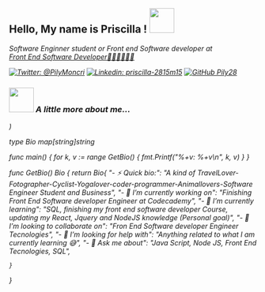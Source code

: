 




<h2> Hello, My name is  Priscilla ! <img src="https://media.giphy.com/media/mGcNjsfWAjY5AEZNw6/giphy.gif" width="50"></h2>
<p><em>Software Enginner student or Front end Software developer at <a href="http://www.unb.br"</a<img src="https://media.giphy.com/media/fYSnHlufseco8Fh93Z/giphy.gif" width="30"></br>Front End Software Developer👩🏻‍💻👩🏻‍💻
	
[![Twitter: @PilyMoncri](https://img.shields.io/twitter/follow/PilyMoncri?style=social)](https://twitter.com/PilyMoncri)
[![Linkedin: priscilla-2815m15](https://img.shields.io/badge/-priscilla-2815m15-blue?style=flat-square&logo=Linkedin&logoColor=white&link=www.linkedin.com/in/priscilla-2815m15/)](www.linkedin.com/in/priscilla-2815m15)
[![GitHub Pily28](https://img.shields.io/github/followers/Pily28?label=follow&style=social)](https://github.com/Pily28?tab=repositories)
### <img src="https://media.giphy.com/media/VgCDAzcKvsR6OM0uWg/giphy.gif" width="50"> A little more about me...  




)

type Bio map[string]string

func main() {
	for k, v := range GetBio() {
		fmt.Printf("%+v: %+v\n", k, v)
	}
}

func GetBio() Bio {
	return Bio{
		"- ⚡ Quick bio:":                    "A kind of TravelLover-Fotographer-Cyclist-Yogalover-coder-programmer-Animallovers-Software Engineer Student and Business",
		"- 🔭 I’m currently working on":      "Finishing Front End Software developer Engineer at Codecademy",
		"- 🌱 I’m currently learning":        "SQL, finishing my front end software developer Course, updating my React, Jquery and NodeJS knowledge (Personal goal)",
		"- 👯 I’m looking to collaborate on": "Fron End Software developer Engineer Tecnologies",
		"- 🤔 I’m looking for help with":     "Anything related to what I am currently learning 😅",
		"- 💬 Ask me about":                  "Java Script, Node JS, Front End Tecnologies, SQL",
		
	}
}









